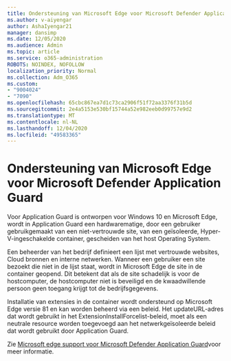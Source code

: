 ```yaml
---
title: Ondersteuning van Microsoft Edge voor Microsoft Defender Application Guard
ms.author: v-aiyengar
author: AshaIyengar21
manager: dansimp
ms.date: 12/05/2020
ms.audience: Admin
ms.topic: article
ms.service: o365-administration
ROBOTS: NOINDEX, NOFOLLOW
localization_priority: Normal
ms.collection: Adm_O365
ms.custom:
- "9004024"
- "7090"
ms.openlocfilehash: 65cbc867ea7d1c73ca2906f51f72aa3376f31b5d
ms.sourcegitcommit: 2e4a5153e530bf15744a52e982eeb0d99757e9d2
ms.translationtype: MT
ms.contentlocale: nl-NL
ms.lasthandoff: 12/04/2020
ms.locfileid: "49583365"
---
```

# <a name="microsoft-edges-support-for-microsoft-defender-application-guard"></a>Ondersteuning van Microsoft Edge voor Microsoft Defender Application Guard

Voor Application Guard is ontworpen voor Windows 10 en Microsoft Edge, wordt in Application Guard een hardwarematige, door een gebruiker gebruikgemaakt van een niet-vertrouwde site, van een geïsoleerde, Hyper-V-ingeschakelde container, gescheiden van het host Operating System.

Een beheerder van het bedrijf definieert een lijst met vertrouwde websites, Cloud bronnen en interne netwerken. Wanneer een gebruiker een site bezoekt die niet in de lijst staat, wordt in Microsoft Edge de site in de container geopend. Dit betekent dat als de site schadelijk is voor de hostcomputer, de hostcomputer niet is beveiligd en de kwaadwillende persoon geen toegang krijgt tot de bedrijfsgegevens.

Installatie van extensies in de container wordt ondersteund op Microsoft Edge versie 81 en kan worden beheerd via een beleid. Het updateURL-adres dat wordt gebruikt in het ExtensionInstallForcelist-beleid, moet als een neutrale resource worden toegevoegd aan het netwerkgeïsoleerde beleid dat wordt gebruikt door Application Guard.

Zie [Microsoft edge support voor Microsoft Defender Application Guard](https://go.microsoft.com/fwlink/?linkid=2134229)voor meer informatie.
